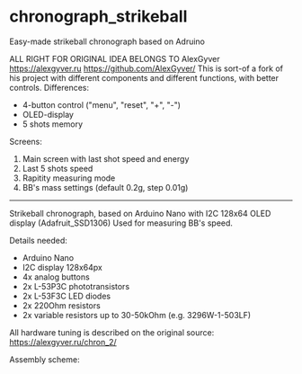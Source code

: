 # chronograph_strikeball
Easy-made strikeball chronograph based on Adruino

ALL RIGHT FOR ORIGINAL IDEA BELONGS TO AlexGyver https://alexgyver.ru
https://github.com/AlexGyver/
This is sort-of a fork of his project with different components and different functions, with better controls.
Differences:
- 4-button control ("menu", "reset", "+", "-")
- OLED-display
- 5 shots memory

Screens:
1. Main screen with last shot speed and energy
2. Last 5 shots speed
3. Rapitity measuring mode
4. BB's mass settings (default 0.2g, step 0.01g)

-----

Strikeball chronograph, based on Arduino Nano with I2C 128x64 OLED display (Adafruit_SSD1306)
Used for measuring BB's speed.

Details needed:
- Arduino Nano
- I2C display 128x64px
- 4x analog buttons
- 2x L-53P3C phototransistors
- 2x L-53F3C LED diodes
- 2x 220Ohm resistors
- 2x variable resistors up to 30-50kOhm (e.g. 3296W-1-503LF)

All hardware tuning is described on the original source: https://alexgyver.ru/chron_2/

Assembly scheme:
